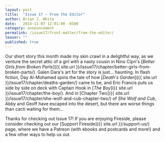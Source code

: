 ```yaml
---
layout: post
title:  "Issue 17 — From the Editor"
author: Brian J. White
date:   2014-11-07 12:01:00 -0500
category: announcement
permalink: /issue17/front-matter/from-the-editor/
teaser: ""
published: true
---
```


Our short story this month made my skin crawl in a delightful way, as we venture the secret attic of a girl with a nasty cousin in Nino Cipri's [_Better Girls from Broken Parts_]({{ site.url }}/issue17/chapter/better-girls-from-broken-parts/). Galen Dara's art for the story is just… haunting. In flash fiction, Day Al-Mohamed spins the tale of how [_Death's Garden_]({{ site.url }}/issue17/chapter/deaths-garden/) came to be, and Eric Francis puts us side by side on deck with Captain Hook in [_The Boy_]({{ site.url }}/issue17/chapter/the-boy/). And in [Chapter Two]({{ site.url }}/issue17/chapter/she-wolf-and-cub-chapter-two/) of _She Wolf and Cub_, Abby and Geoff have escaped into the desert, but there are worse things than cacti waiting for them…

Thanks for checking out Issue 17! If you are enjoying Fireside, please consider checking out our [Support Fireside]({{ site.url }}/support-us/) page, where we have a Patreon (with ebooks and postcards and more!) and a few other ways to help us out.

